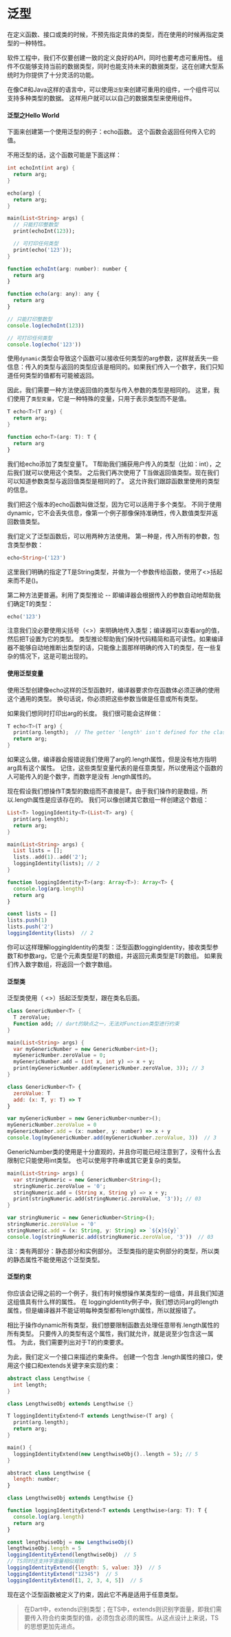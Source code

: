 # 泛型

在定义函数、接口或类的时候，不预先指定具体的类型，而在使用的时候再指定类型的一种特性。       

软件工程中，我们不仅要创建一致的定义良好的API，同时也要考虑可重用性。 组件不仅能够支持当前的数据类型，同时也能支持未来的数据类型，这在创建大型系统时为你提供了十分灵活的功能。     

在像C#和Java这样的语言中，可以使用`泛型`来创建可重用的组件，一个组件可以支持多种类型的数据。 这样用户就可以以自己的数据类型来使用组件。     

#### 泛型之Hello World

下面来创建第一个使用泛型的例子：echo函数。 这个函数会返回任何传入它的值。       

不用泛型的话，这个函数可能是下面这样：              

<!--sec data-title="Dart" data-id="section1" data-show=true ces-->
```dart
int echoInt(int arg) {
  return arg;
}

echo(arg) {
  return arg;
}

main(List<String> args) {
  // 只能打印整数型
  print(echoInt(123));

  // 可打印任何类型
  print(echo('123'));
}
```
<!--endsec-->

<!--sec data-title="TypeScript" data-id="section2" data-show=true data-collapse=false ces-->
```javascript
function echoInt(arg: number): number {
  return arg
}

function echo(arg: any): any {
  return arg
}

// 只能打印整数型
console.log(echoInt(123))

// 可打印任何类型
console.log(echo('123'))
```
<!--endsec-->

使用`dynamic`类型会导致这个函数可以接收任何类型的arg参数，这样就丢失一些信息：传入的类型与返回的类型应该是相同的。如果我们传入一个数字，我们只知道任何类型的值都有可能被返回。     

因此，我们需要一种方法使返回值的类型与传入参数的类型是相同的。 这里，我们使用了`类型变量`，它是一种特殊的变量，只用于表示类型而不是值。         

<!--sec data-title="Dart" data-id="section3" data-show=true ces-->
```dart
T echo<T>(T arg) {
  return arg;
}
```
<!--endsec-->

<!--sec data-title="TypeScript" data-id="section4" data-show=true data-collapse=false ces-->
```javascript
function echo<T>(arg: T): T {
  return arg
}
```
<!--endsec-->

我们给echo添加了类型变量T。 T帮助我们捕获用户传入的类型（比如：int），之后我们就可以使用这个类型。 之后我们再次使用了 T当做返回值类型。现在我们可以知道参数类型与返回值类型是相同的了。 这允许我们跟踪函数里使用的类型的信息。      

我们把这个版本的echo函数叫做泛型，因为它可以适用于多个类型。 不同于使用 dynamic，它不会丢失信息，像第一个例子那像保持准确性，传入数值类型并返回数值类型。        

我们定义了泛型函数后，可以用两种方法使用。 第一种是，传入所有的参数，包含类型参数：       

```dart
echo<String>('123')
```

这里我们明确的指定了T是String类型，并做为一个参数传给函数，使用了<>括起来而不是()。    

第二种方法更普遍。利用了类型推论 -- 即编译器会根据传入的参数自动地帮助我们确定T的类型：       

```dart
echo('123')
```

注意我们没必要使用尖括号（<>）来明确地传入类型；编译器可以查看arg的值，然后把T设置为它的类型。 类型推论帮助我们保持代码精简和高可读性。如果编译器不能够自动地推断出类型的话，只能像上面那样明确的传入T的类型，在一些复杂的情况下，这是可能出现的。         

#### 使用泛型变量

使用泛型创建像echo这样的泛型函数时，编译器要求你在函数体必须正确的使用这个通用的类型。 换句话说，你必须把这些参数当做是任意或所有类型。      

如果我们想同时打印出arg的长度。 我们很可能会这样做：       

```dart
T echo<T>(T arg) {
  print(arg.length);  // The getter 'length' isn't defined for the class 'Object'.
  return arg;
}
```

如果这么做，编译器会报错说我们使用了arg的.length属性，但是没有地方指明arg具有这个属性。 记住，这些类型变量代表的是任意类型，所以使用这个函数的人可能传入的是个数字，而数字是没有 .length属性的。        

现在假设我们想操作T类型的数组而不直接是T。由于我们操作的是数组，所以.length属性是应该存在的。 我们可以像创建其它数组一样创建这个数组：         

<!--sec data-title="Dart" data-id="section5" data-show=true ces-->
```dart
List<T> loggingIdentity<T>(List<T> arg) {
  print(arg.length);
  return arg;
}

main(List<String> args) {
  List lists = [];
  lists..add(1)..add('2');
  loggingIdentity(lists); // 2
}
```
<!--endsec-->

<!--sec data-title="TypeScript" data-id="section6" data-show=true data-collapse=false ces-->
```javascript
function loggingIdentity<T>(arg: Array<T>): Array<T> {
  console.log(arg.length)
  return arg
}

const lists = []
lists.push(1)
lists.push('2')
loggingIdentity(lists)  // 2
```
<!--endsec-->

你可以这样理解loggingIdentity的类型：泛型函数loggingIdentity，接收类型参数T和参数arg，它是个元素类型是T的数组，并返回元素类型是T的数组。 如果我们传入数字数组，将返回一个数字数组。      

#### 泛型类

泛型类使用（ <>）括起泛型类型，跟在类名后面。     

<!--sec data-title="Dart" data-id="section7" data-show=true ces-->
```dart
class GenericNumber<T> {
  T zeroValue;
  Function add; // dart的缺点之一，无法对Function类型进行约束
}

main(List<String> args) {
  var myGenericNumber = new GenericNumber<int>();
  myGenericNumber.zeroValue = 0;
  myGenericNumber.add = (int x, int y) => x + y;
  print(myGenericNumber.add(myGenericNumber.zeroValue, 3)); // 3
}
```
<!--endsec-->

<!--sec data-title="TypeScript" data-id="section8" data-show=true data-collapse=false ces-->
```javascript
class GenericNumber<T> {
  zeroValue: T
  add: (x: T, y: T) => T
}

var myGenericNumber = new GenericNumber<number>();
myGenericNumber.zeroValue = 0
myGenericNumber.add = (x: number, y: number) => x + y
console.log(myGenericNumber.add(myGenericNumber.zeroValue, 3))  // 3
```
<!--endsec-->

GenericNumber类的使用是十分直观的，并且你可能已经注意到了，没有什么去限制它只能使用int类型。 也可以使用字符串或其它更复杂的类型。         

<!--sec data-title="Dart" data-id="section9" data-show=true ces-->
```dart
main(List<String> args) {
  var stringNumeric = new GenericNumber<String>();
  stringNumeric.zeroValue = '0';
  stringNumeric.add = (String x, String y) => x + y;
  print(stringNumeric.add(stringNumeric.zeroValue, '3')); // 03
}
```
<!--endsec-->

<!--sec data-title="TypeScript" data-id="section10" data-show=true data-collapse=false ces-->
```javascript
var stringNumeric = new GenericNumber<String>();
stringNumeric.zeroValue = '0'
stringNumeric.add = (x: String, y: String) => `${x}${y}`
console.log(stringNumeric.add(stringNumeric.zeroValue, '3'))  // 03
```
<!--endsec-->

注：类有两部分：静态部分和实例部分。 泛型类指的是实例部分的类型，所以类的静态属性不能使用这个泛型类型。        

#### 泛型约束

你应该会记得之前的一个例子，我们有时候想操作某类型的一组值，并且我们知道这组值具有什么样的属性。 在 loggingIdentity例子中，我们想访问arg的length属性，但是编译器并不能证明每种类型都有length属性，所以就报错了。       

相比于操作dynamic所有类型，我们想要限制函数去处理任意带有.length属性的所有类型。 只要传入的类型有这个属性，我们就允许，就是说至少包含这一属性。 为此，我们需要列出对于T的约束要求。         

为此，我们定义一个接口来描述约束条件。 创建一个包含 .length属性的接口，使用这个接口和extends关键字来实现约束：      

<!--sec data-title="Dart" data-id="section11" data-show=true ces-->
```dart
abstract class Lengthwise {
  int length;
}

class LengthwiseObj extends Lengthwise {}

T loggingIdentityExtend<T extends Lengthwise>(T arg) {
  print(arg.length);
  return arg;
}

main() {
  loggingIdentityExtend(new LengthwiseObj()..length = 5); // 5
}
```
<!--endsec-->

<!--sec data-title="TypeScript" data-id="section12" data-show=true data-collapse=false ces-->
```javascript
abstract class Lengthwise {
  length: number;
}

class LengthwiseObj extends Lengthwise {}

function loggingIdentityExtend<T extends Lengthwise>(arg: T): T {
  console.log(arg.length)
  return arg
}

const lengthwiseObj = new LengthwiseObj()
lengthwiseObj.length = 5
loggingIdentityExtend(lengthwiseObj)  // 5
// TS同时还支持字面量相似规则
loggingIdentityExtend({length: 5, value: 3})  // 5
loggingIdentityExtend("12345")  // 5
loggingIdentityExtend([1, 2, 3, 4, 5])  // 5
```
<!--endsec-->

现在这个泛型函数被定义了约束，因此它不再是适用于任意类型。     

> 在Dart中，extends识别类型；在TS中，extends则识别字面量，即我们需要传入符合约束类型的值，必须包含必须的属性。从这点设计上来说，TS的思想更加先进点。   
